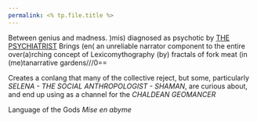 ```yaml
---
permalink: <% tp.file.title %>
---
```


Between genius and madness.
)mis) diagnosed as psychotic by [THE PSYCHIATRIST](THE%20PSYCHIATRIST.md)
Brings (en( an unreliable narrator component to the entire over(a)rching concept of Lexicomythography (by) fractals of fork meat (in (me)tanarrative gardens///0==

Creates a conlang that many of the collective reject, but some, particularly *SELENA - THE SOCIAL ANTHROPOLOGIST - SHAMAN*, are curious about, and end up using as a channel for the *CHALDEAN GEOMANCER*

Language of the Gods *Mise en abyme*
